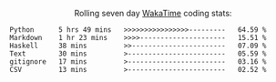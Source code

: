 <!--<p align="center">
  <img width="auto" src ="https://github-readme-stats.vercel.app/api/top-langs/?username=syrkis&layout=compact&hide_border=true&theme=darcula&bg_color=00000000&langs_count=6&hide=jupyter%20notebook,JavaScript,HTML" width = 400>
      <img src ="https://github-readme-streak-stats.herokuapp.com?user=syrkis&theme=darcula&hide_border=true&background=FFFFFF00" width = 400>

</p>-->
<p align="center">Rolling seven day <a href='https://wakatime.com/'> WakaTime</a> coding stats:</p>
<!--START_SECTION:waka-->

```text
Python      5 hrs 49 mins   >>>>>>>>>>>>>>>>---------   64.59 %
Markdown    1 hr 23 mins    >>>>---------------------   15.51 %
Haskell     38 mins         >>-----------------------   07.09 %
Text        30 mins         >------------------------   05.59 %
gitignore   17 mins         >------------------------   03.16 %
CSV         13 mins         >------------------------   02.52 %
```

<!--END_SECTION:waka-->
